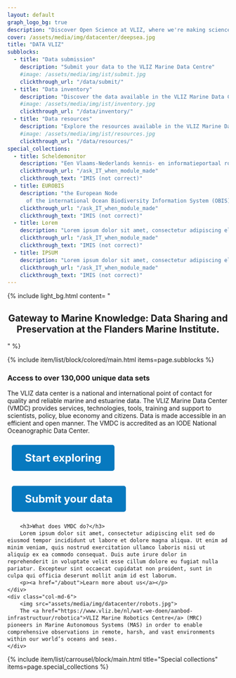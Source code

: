 ```yaml
---
layout: default
graph_logo_bg: true
description: "Discover Open Science at VLIZ, where we're making science more efficient, reliable, and transparent. Learn about our mission, values, and core principles. Join us in our journey!"
cover: /assets/media/img/datacenter/deepsea.jpg
title: "DATA VLIZ"
subblocks:
  - title: "Data submission"
    description: "Submit your data to the VLIZ Marine Data Centre"
    #image: /assets/media/img/ist/submit.jpg
    clickthrough_url: "/data/submit/"
  - title: "Data inventory"
    description: "Discover the data available in the VLIZ Marine Data Centre"
    #image: /assets/media/img/ist/inventory.jpg
    clickthrough_url: "/data/inventory/"
  - title: "Data resources"
    description: "Explore the resources available in the VLIZ Marine Data Centre"
    #image: /assets/media/img/ist/resources.jpg
    clickthrough_url: "/data/resources/"
special_collections:
  - title: Scheldemonitor
    description: "Een Vlaams-Nederlands kennis- en informatieportaal rond onderzoek en monitoring in het Schelde-estuarium."
    clickthrough_url: "/ask_IT_when_module_made"
    clickthrough_text: "IMIS (not correct)"
  - title: EUROBIS
    description: "the European Node
      of the international Ocean Biodiversity Information System (OBIS) - publishes distribution data on marine species, collected within European marine waters or collected by European researchers"
    clickthrough_url: "/ask_IT_when_module_made"
    clickthrough_text: "IMIS (not correct)"
  - title: Lorem
    description: "Lorem ipsum dolor sit amet, consectetur adipiscing elit, sed do eiusmod tempor incididunt ut labore et dolore magna aliqua."
    clickthrough_url: "/ask_IT_when_module_made"
    clickthrough_text: "IMIS (not correct)"
  - title: IPSUM
    description: "Lorem ipsum dolor sit amet, consectetur adipiscing elit, sed do eiusmod tempor incididunt ut labore et dolore magna aliqua."
    clickthrough_url: "/ask_IT_when_module_made"
    clickthrough_text: "IMIS (not correct)"
---
```


{% include light_bg.html content=
"<h2 style='text-align: center !important;'>Gateway to Marine Knowledge: Data Sharing and Preservation at the Flanders Marine Institute.</h2>

<p>
  
</p>
"
%}

{% include item/list/block/colored/main.html items=page.subblocks %}

<div class="row">
    <div class="col-md-6">
        <h3>Access to over 130,000 unique data sets</h3>
        The VLIZ data center is a national and international point of contact for quality and reliable marine and estuarine data. The VLIZ Marine Data Center (VMDC) provides services, technologies, tools, training and support to scientists, policy, blue economy and citizens. Data is made accessible in an efficient and open manner. The VMDC is accredited as an IODE National Oceanographic Data Center.
        <style>
  .button {
    display: inline-block;
    padding: 15px 30px;
    margin: 10px;
    font-size: 24px;
    text-align: center;
    text-decoration: none;
    color: white;
    background-color: #0779bf; /* Button color */
    border-radius: 5px;
    transition: background-color 0.3s;
  }

  .button:hover {
    background-color: #0056b3; /* Darker shade on hover */
  }
</style>

<p><a href="/search" class="button"><strong>Start exploring</strong></a></p>
<p><a href="/submit" class="button"><strong>Submit your data</strong></a></p>



        
        <h3>What does VMDC do?</h3>
        Lorem ipsum dolor sit amet, consectetur adipiscing elit sed do eiusmod tempor incididunt ut labore et dolore magna aliqua. Ut enim ad minim veniam, quis nostrud exercitation ullamco laboris nisi ut aliquip ex ea commodo consequat. Duis aute irure dolor in reprehenderit in voluptate velit esse cillum dolore eu fugiat nulla pariatur. Excepteur sint occaecat cupidatat non proident, sunt in culpa qui officia deserunt mollit anim id est laborum.
        <p><a href="/about">Learn more about us</a></p>
    </div>
    <div class="col-md-6">
        <img src="assets/media/img/datacenter/robots.jpg">
        The <a href="https://www.vliz.be/nl/wat-we-doen/aanbod-infrastructuur/robotica">VLIZ Marine Robotics Centre</a> (MRC) pioneers in Marine Autonomous Systems (MAS) in order to enable comprehensive observations in remote, harsh, and vast environments within our world’s oceans and seas.
    </div>
</div>

{% include item/list/carrousel/block/main.html
    title="Special collections"
    items=page.special_collections
%}
